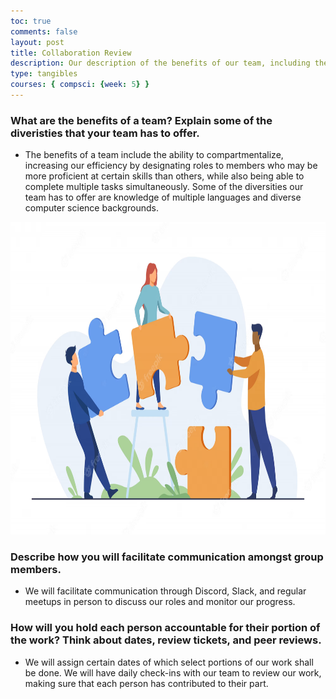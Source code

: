 ```yaml
---
toc: true
comments: false
layout: post
title: Collaboration Review
description: Our description of the benefits of our team, including the skills we have and goals we hope to accomplish
type: tangibles
courses: { compsci: {week: 5} }
---
```


### What are the benefits of a team? Explain some of the diveristies that your team has to offer.

- The benefits of a team include the ability to compartmentalize, increasing our efficiency by designating roles to members who may be more proficient at certain skills than others, while also being able to complete multiple tasks simultaneously. Some of the diversities our team has to offer are knowledge of multiple languages and diverse computer science backgrounds.

<img src = "images/collaboration.png" Width = "700" Height= "500">

### Describe how you will facilitate communication amongst group members.

- We will facilitate communication through Discord, Slack, and regular meetups in person to discuss our roles and monitor our progress.

### How will you hold each person accountable for their portion of the work? Think about dates, review tickets, and peer reviews.

- We will assign certain dates of which select portions of our work shall be done. We will have daily check-ins with our team to review our work, making sure that each person has contributed to their part.